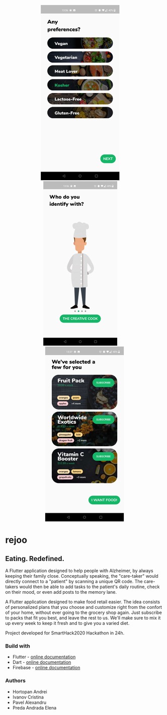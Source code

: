 <p align="center">
  <img width="250" src="/assets/1.jpg">&nbsp;&nbsp;&nbsp;&nbsp;&nbsp;&nbsp;&nbsp;<img width="235" src="/assets/2.jpg">&nbsp;&nbsp;&nbsp;&nbsp;&nbsp;&nbsp;&nbsp;<img width="250" src="/assets/6.jpg">
</p>

# rejoo
## Eating. Redefined.

A Flutter application designed to help people with Alzheimer, by always keeping their family close. Conceptually speaking, the "care-taker" would directly connect to a "patient" by scanning a unique QR code. The care-takers would then be able to add tasks to the patient's daily routine, check on their mood, or even add posts to the memory lane.

A Flutter application designed to make food retail easier. The idea consists of personalized plans that you choose and customize right from the confort of your home, without ever going to the grocery shop again. Just subscribe to packs that fit you best, and leave the rest to us. We'll make sure to mix it up every week to keep it fresh and to give you a varied diet.

Project developed for SmartHack2020 Hackathon in 24h.

### Build with
* Flutter - [online documentation](https://flutter.dev/docs)
* Dart - [online documentation](https://dart.dev/guides)
* Firebase - [online documentation](https://firebase.google.com/docs)

### Authors
* Hortopan Andrei
* Ivanov Cristina
* Pavel Alexandru
* Preda Andrada Elena

